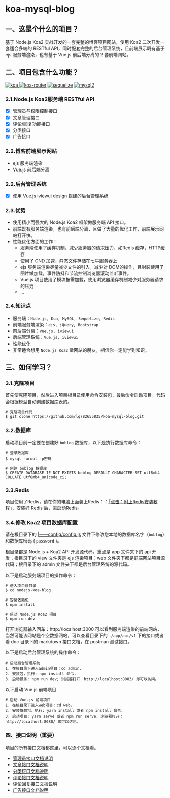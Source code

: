 # koa-mysql-blog

## 一、这是个什么的项目？

基于 Node.js Koa2 实战开发的一套完整的博客项目网站，使用 Koa2 二次开发一套适合多端的 RESTful API，同时配套完整的后台管理系统，且前端展示既有基于 ejs 服务端渲染，也有基于 Vue.js 前后端分离的 2 套前端网站。

## 二、项目包含什么功能？

[![koa](https://img.shields.io/badge/koa-%5E2.7.0-brightgreen.svg) ](https://www.npmjs.com/package/koa)
[![koa-router](https://img.shields.io/badge/koa--router-%5E7.4.0-brightgreen.svg)](https://www.npmjs.com/package/koa-router)
[![sequelize](https://img.shields.io/badge/sequelize-%5E5.6.1-brightgreen.svg)](https://www.npmjs.com/package/sequelize)
[![mysql2](https://img.shields.io/badge/mysql2-%5E1.6.5-brightgreen.svg)](https://www.npmjs.com/package/mysql2)

### 2.1.Node.js Koa2服务端 RESTful API
- [x] 管理员与权限控制接口
- [x] 文章管理接口
- [x] 评论/回复功能接口
- [x] 分类接口
- [x] 广告接口

### 2.2.博客前端展示网站
- ejs 服务端渲染
- Vue.js 前后端分离

### 2.2.后台管理系统
- [x] 使用 Vue.js iviewui design 搭建的后台管理系统

### 2.3.优势
- 使用精小而强大的 Node.js Koa2 框架做服务端 API 接口。
- 前端既有服务端渲染，也有前后端分离，且做了大量的优化工作，前端展示网站打开快。
- 性能优化方面的工作：
    - 服务端使用了缓存机制，减少服务器的请求压力，如Redis 缓存，HTTP缓存
    - 使用了 CND 加速，静态文件存储在七牛服务器上
    - ejs 服务端渲染尽量减少文件的引入，减少对 DOM的操作，且封装使用了图片懒加载，事件防抖和节流控制浏览器滚动监听事件。
    - Vue.js 项目使用了模块按需加载，使用浏览器缓存机制减少对服务器请求的压力
    - ...

### 2.4.知识点
- 服务端：`Node.js, Koa, MySQL, Sequelize, Redis`
- 前端服务端渲染：`ejs, jQuery, Bootstrap`
- 前后端分离：`Vue.js, iviewui`
- 后端管理系统：`Vue.js, iviewui`
- 性能优化
- 非常适合想用 `Node.js Koa2` 做网站的朋友，相信你一定能学到知识。

## 三、如何学习？
### 3.1.克隆项目
首先使克隆项目，然后进入项目根目录使用命令安装包，最后命令启动项目，代码会根据模型自动创建数据库表的。
```
# 克隆项目代码
$ git clone https://github.com/lq782655835/koa-mysql-blog.git
```

### 3.2.数据库
启动项目前一定要在创建好 `boblog` 数据库，以下是执行数据库命令：
```
# 登录数据库
$ mysql -uroot -p密码

# 创建 boblog 数据库
$ CREATE DATABASE IF NOT EXISTS boblog DEFAULT CHARACTER SET utf8mb4 COLLATE utf8mb4_unicode_ci;
```

### 3.3.Redis
项目使用了Redis，请在你的电脑上面装上Redis：：[「点击：附上Redis安装教程」](https://www.runoob.com/redis/redis-install.html)，安装好 Redis 后，需启动Redis。 

### 3.4.修改 Koa2 项目数据库配置
请在根目录下的 [|——config/config.js](https://github.com/LFB/nodejs-koa-blog/blob/master/config/config.js) 文件下修改您本地的数据库名字（`boblog`）和数据库密码 ( `password` )。

根目录都是 Node.js + Koa2 API 开发源代码，重点是 app 文件夹下的 api 开发；根目录下的 view 文件夹是 ejs 渲染项目；web 文件夹下都是前端网站项目源代码；根目录下的 admin 文件夹下都是后台管理系统的源代码。

以下是启动服务端项目的操作命令：
```
# 进入项目根目录
$ cd nodejs-koa-blog

# 安装依赖包
$ npm install

# 启动 Node.js Koa2 项目
$ npm run dev
```

打开浏览器输入回车：http://localhost:3000 可以看到服务端渲染的前端网站，当然可能该网站是个空数据网站，可以查看目录下的 `./app/api/v1` 下的接口或者看 doc 目录下的 markdown 接口文档，在 postman 测试接口。


以下是启动后台管理系统的操作命令：
```
# 启动后台管理系统
1. 在根目录下进入admin项目：cd admin，
2. 安装包，执行: npm install 命令，
3. 启动服务: npm run dev; 浏览器打开：http://localhost:8083/ 即可以访问。
```


以下启动 Vue.js 前端项目
```
# 启动 Vue.js 前端项目
1. 在根目录下进入web项目：cd web，
2. 安装依赖包，执行: yarn install 或者 npm install 命令，
3. 启动项目: yarn serve 或者 npm run serve; 浏览器打开：http://localhost:8080/ 即可以访问。
```


### 四、接口说明（重要）
项目的所有接口文档都这里，可以逐个文档看。
- [管理员接口文档说明](./doc/admin.md)
- [文章接口文档说明](./doc/article.md)
- [分类接口文档说明](./doc/category.md)
- [评论接口文档说明](./doc/comment.md)
- [评论回复接口文档说明](./doc/reply.md)
- [广告接口文档说明](./doc/advertise.md)
